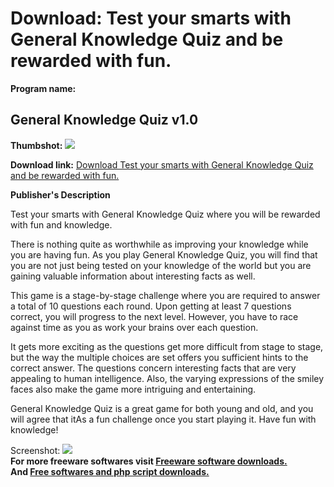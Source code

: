 # Download: Test your smarts with General Knowledge Quiz and be rewarded with fun.

**Program name:**

## General Knowledge Quiz v1.0

  
**Thumbshot:** ![](http://www.freewarefiles.com/screenshot/quiz_gk_screen_md.jpg)   
  
**Download link:** [Download Test your smarts with General Knowledge Quiz and be rewarded with fun.](http://freesoftwares.boysofts.com/General-Knowledge-Quiz-V_program_25440.html)  
  


**Publisher's Description**  
  


Test your smarts with General Knowledge Quiz where you will be rewarded with fun and knowledge. 

There is nothing quite as worthwhile as improving your knowledge while you are having fun. As you play General Knowledge Quiz, you will find that you are not just being tested on your knowledge of the world but you are gaining valuable information about interesting facts as well. 

This game is a stage-by-stage challenge where you are required to answer a total of 10 questions each round. Upon getting at least 7 questions correct, you will progress to the next level. However, you have to race against time as you as work your brains over each question. 

It gets more exciting as the questions get more difficult from stage to stage, but the way the multiple choices are set offers you sufficient hints to the correct answer. The questions concern interesting facts that are very appealing to human intelligence. Also, the varying expressions of the smiley faces also make the game more intriguing and entertaining. 

General Knowledge Quiz is a great game for both young and old, and you will agree that itAs a fun challenge once you start playing it. Have fun with knowledge! 

  
  
Screenshot: ![](http://www.freewarefiles.com/screenshot/quiz_gk_screen.jpg)   
**For more freeware softwares visit [Freeware software downloads.](http://freesoftwares.boysofts.com/)**   
**And [Free softwares and php script downloads.](http://www.boysofts.com/)**
